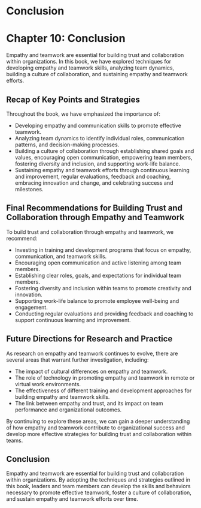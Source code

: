 # Conclusion

Chapter 10: Conclusion
======================

Empathy and teamwork are essential for building trust and collaboration within organizations. In this book, we have explored techniques for developing empathy and teamwork skills, analyzing team dynamics, building a culture of collaboration, and sustaining empathy and teamwork efforts.

Recap of Key Points and Strategies
----------------------------------

Throughout the book, we have emphasized the importance of:

* Developing empathy and communication skills to promote effective teamwork.
* Analyzing team dynamics to identify individual roles, communication patterns, and decision-making processes.
* Building a culture of collaboration through establishing shared goals and values, encouraging open communication, empowering team members, fostering diversity and inclusion, and supporting work-life balance.
* Sustaining empathy and teamwork efforts through continuous learning and improvement, regular evaluations, feedback and coaching, embracing innovation and change, and celebrating success and milestones.

Final Recommendations for Building Trust and Collaboration through Empathy and Teamwork
---------------------------------------------------------------------------------------

To build trust and collaboration through empathy and teamwork, we recommend:

* Investing in training and development programs that focus on empathy, communication, and teamwork skills.
* Encouraging open communication and active listening among team members.
* Establishing clear roles, goals, and expectations for individual team members.
* Fostering diversity and inclusion within teams to promote creativity and innovation.
* Supporting work-life balance to promote employee well-being and engagement.
* Conducting regular evaluations and providing feedback and coaching to support continuous learning and improvement.

Future Directions for Research and Practice
-------------------------------------------

As research on empathy and teamwork continues to evolve, there are several areas that warrant further investigation, including:

* The impact of cultural differences on empathy and teamwork.
* The role of technology in promoting empathy and teamwork in remote or virtual work environments.
* The effectiveness of different training and development approaches for building empathy and teamwork skills.
* The link between empathy and trust, and its impact on team performance and organizational outcomes.

By continuing to explore these areas, we can gain a deeper understanding of how empathy and teamwork contribute to organizational success and develop more effective strategies for building trust and collaboration within teams.

Conclusion
----------

Empathy and teamwork are essential for building trust and collaboration within organizations. By adopting the techniques and strategies outlined in this book, leaders and team members can develop the skills and behaviors necessary to promote effective teamwork, foster a culture of collaboration, and sustain empathy and teamwork efforts over time.